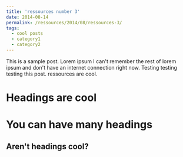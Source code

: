```yaml
---
title: 'ressources number 3'
date: 2014-08-14
permalink: /ressources/2014/08/ressources-3/
tags:
  - cool posts
  - category1
  - category2
---
```


This is a sample post. Lorem ipsum I can't remember the rest of lorem ipsum and don't have an internet connection right now. Testing testing testing this post. ressources are cool. 

Headings are cool
======

You can have many headings
======

Aren't headings cool?
------
